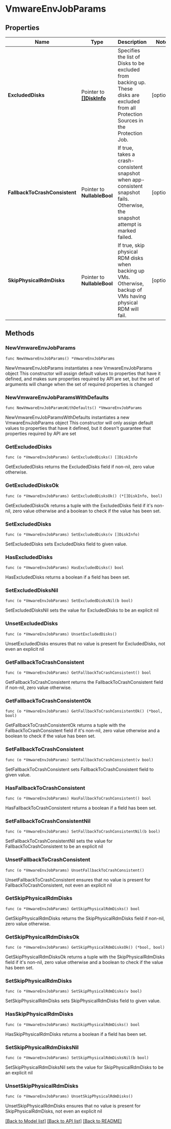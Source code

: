 # VmwareEnvJobParams

## Properties

Name | Type | Description | Notes
------------ | ------------- | ------------- | -------------
**ExcludedDisks** | Pointer to [**[]DiskInfo**](DiskInfo.md) | Specifies the list of Disks to be excluded from backing up. These disks are excluded from all Protection Sources in the Protection Job. | [optional] 
**FallbackToCrashConsistent** | Pointer to **NullableBool** | If true, takes a crash-consistent snapshot when app-consistent snapshot fails. Otherwise, the snapshot attempt is marked failed. | [optional] 
**SkipPhysicalRdmDisks** | Pointer to **NullableBool** | If true, skip physical RDM disks when backing up VMs. Otherwise, backup of VMs having physical RDM will fail. | [optional] 

## Methods

### NewVmwareEnvJobParams

`func NewVmwareEnvJobParams() *VmwareEnvJobParams`

NewVmwareEnvJobParams instantiates a new VmwareEnvJobParams object
This constructor will assign default values to properties that have it defined,
and makes sure properties required by API are set, but the set of arguments
will change when the set of required properties is changed

### NewVmwareEnvJobParamsWithDefaults

`func NewVmwareEnvJobParamsWithDefaults() *VmwareEnvJobParams`

NewVmwareEnvJobParamsWithDefaults instantiates a new VmwareEnvJobParams object
This constructor will only assign default values to properties that have it defined,
but it doesn't guarantee that properties required by API are set

### GetExcludedDisks

`func (o *VmwareEnvJobParams) GetExcludedDisks() []DiskInfo`

GetExcludedDisks returns the ExcludedDisks field if non-nil, zero value otherwise.

### GetExcludedDisksOk

`func (o *VmwareEnvJobParams) GetExcludedDisksOk() (*[]DiskInfo, bool)`

GetExcludedDisksOk returns a tuple with the ExcludedDisks field if it's non-nil, zero value otherwise
and a boolean to check if the value has been set.

### SetExcludedDisks

`func (o *VmwareEnvJobParams) SetExcludedDisks(v []DiskInfo)`

SetExcludedDisks sets ExcludedDisks field to given value.

### HasExcludedDisks

`func (o *VmwareEnvJobParams) HasExcludedDisks() bool`

HasExcludedDisks returns a boolean if a field has been set.

### SetExcludedDisksNil

`func (o *VmwareEnvJobParams) SetExcludedDisksNil(b bool)`

 SetExcludedDisksNil sets the value for ExcludedDisks to be an explicit nil

### UnsetExcludedDisks
`func (o *VmwareEnvJobParams) UnsetExcludedDisks()`

UnsetExcludedDisks ensures that no value is present for ExcludedDisks, not even an explicit nil
### GetFallbackToCrashConsistent

`func (o *VmwareEnvJobParams) GetFallbackToCrashConsistent() bool`

GetFallbackToCrashConsistent returns the FallbackToCrashConsistent field if non-nil, zero value otherwise.

### GetFallbackToCrashConsistentOk

`func (o *VmwareEnvJobParams) GetFallbackToCrashConsistentOk() (*bool, bool)`

GetFallbackToCrashConsistentOk returns a tuple with the FallbackToCrashConsistent field if it's non-nil, zero value otherwise
and a boolean to check if the value has been set.

### SetFallbackToCrashConsistent

`func (o *VmwareEnvJobParams) SetFallbackToCrashConsistent(v bool)`

SetFallbackToCrashConsistent sets FallbackToCrashConsistent field to given value.

### HasFallbackToCrashConsistent

`func (o *VmwareEnvJobParams) HasFallbackToCrashConsistent() bool`

HasFallbackToCrashConsistent returns a boolean if a field has been set.

### SetFallbackToCrashConsistentNil

`func (o *VmwareEnvJobParams) SetFallbackToCrashConsistentNil(b bool)`

 SetFallbackToCrashConsistentNil sets the value for FallbackToCrashConsistent to be an explicit nil

### UnsetFallbackToCrashConsistent
`func (o *VmwareEnvJobParams) UnsetFallbackToCrashConsistent()`

UnsetFallbackToCrashConsistent ensures that no value is present for FallbackToCrashConsistent, not even an explicit nil
### GetSkipPhysicalRdmDisks

`func (o *VmwareEnvJobParams) GetSkipPhysicalRdmDisks() bool`

GetSkipPhysicalRdmDisks returns the SkipPhysicalRdmDisks field if non-nil, zero value otherwise.

### GetSkipPhysicalRdmDisksOk

`func (o *VmwareEnvJobParams) GetSkipPhysicalRdmDisksOk() (*bool, bool)`

GetSkipPhysicalRdmDisksOk returns a tuple with the SkipPhysicalRdmDisks field if it's non-nil, zero value otherwise
and a boolean to check if the value has been set.

### SetSkipPhysicalRdmDisks

`func (o *VmwareEnvJobParams) SetSkipPhysicalRdmDisks(v bool)`

SetSkipPhysicalRdmDisks sets SkipPhysicalRdmDisks field to given value.

### HasSkipPhysicalRdmDisks

`func (o *VmwareEnvJobParams) HasSkipPhysicalRdmDisks() bool`

HasSkipPhysicalRdmDisks returns a boolean if a field has been set.

### SetSkipPhysicalRdmDisksNil

`func (o *VmwareEnvJobParams) SetSkipPhysicalRdmDisksNil(b bool)`

 SetSkipPhysicalRdmDisksNil sets the value for SkipPhysicalRdmDisks to be an explicit nil

### UnsetSkipPhysicalRdmDisks
`func (o *VmwareEnvJobParams) UnsetSkipPhysicalRdmDisks()`

UnsetSkipPhysicalRdmDisks ensures that no value is present for SkipPhysicalRdmDisks, not even an explicit nil

[[Back to Model list]](../README.md#documentation-for-models) [[Back to API list]](../README.md#documentation-for-api-endpoints) [[Back to README]](../README.md)


